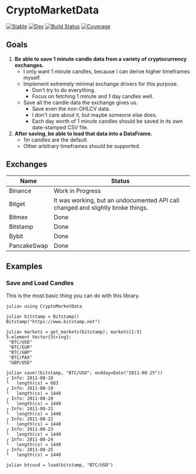 # CryptoMarketData

[![Stable](https://img.shields.io/badge/docs-stable-blue.svg)](https://g-gundam.github.io/CryptoMarketData.jl/stable/)
[![Dev](https://img.shields.io/badge/docs-dev-blue.svg)](https://g-gundam.github.io/CryptoMarketData.jl/dev/)
[![Build Status](https://github.com/g-gundam/CryptoMarketData.jl/actions/workflows/CI.yml/badge.svg?branch=main)](https://github.com/g-gundam/CryptoMarketData.jl/actions/workflows/CI.yml?query=branch%3Amain)
[![Coverage](https://codecov.io/gh/g-gundam/CryptoMarketData.jl/branch/main/graph/badge.svg)](https://codecov.io/gh/g-gundam/CryptoMarketData.jl)

## Goals

1.  **Be able to save 1 minute candle data from a variety of cryptocurrency exchanges.**
    + I only want 1 minute candles, because I can derive higher timeframes myself.
    + Implement extremely minimal exchange drivers for this purpose.
      - Don't try to do everything.
      - Focus on fetching 1 minute and 1 day candles well.
    + Save all the candle data the exchange gives us.
      - Save even the non-OHLCV data.
      - I don't care about it, but maybe someone else does.
      - Each day worth of 1 minute candles should be saved in its own date-stamped CSV file.
2.  **After saving, be able to load that data into a DataFrame.**
    + 1m candles are the default.
    + Other arbitrary timeframes should be supported.

## Exchanges

| Name        | Status                                                                          |
|-------------|---------------------------------------------------------------------------------|
| Binance     | Work in Progress                                                                |
| Bitget      | It was working, but an undocumented API call changed and slightly broke things. |
| Bitmex      | Done                                                                            |
| Bitstamp    | Done                                                                            |
| Bybit       | Done                                                                            |
| PancakeSwap | Done                                                                            |

## Examples

### Save and Load Candles

This is the most basic thing you can do with this library.

```julia-repl
julia> using CryptoMarketData

julia> bitstamp = Bitstamp()
Bitstamp("https://www.bitstamp.net")

julia> markets = get_markets(bitstamp); markets[1:5]
5-element Vector{String}:
 "BTC/USD"
 "BTC/EUR"
 "BTC/GBP"
 "BTC/PAX"
 "GBP/USD"

julia> save!(bitstamp, "BTC/USD"; endday=Date("2011-08-25"))
┌ Info: 2011-08-18
└   length(cs) = 683
┌ Info: 2011-08-19
└   length(cs) = 1440
┌ Info: 2011-08-20
└   length(cs) = 1440
┌ Info: 2011-08-21
└   length(cs) = 1440
┌ Info: 2011-08-22
└   length(cs) = 1440
┌ Info: 2011-08-23
└   length(cs) = 1440
┌ Info: 2011-08-24
└   length(cs) = 1440
┌ Info: 2011-08-25
└   length(cs) = 1440

julia> btcusd = load(bitstamp, "BTC/USD")
```
